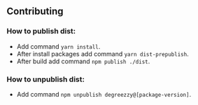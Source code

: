## Contributing

### How to publish dist:
- Add command ```yarn install```.
- After install packages add command ```yarn dist-prepublish```.
- After build add command ```npm publish ./dist```.

### How to unpublish dist:
- Add command ```npm unpublish degreezzy@[package-version]```.

